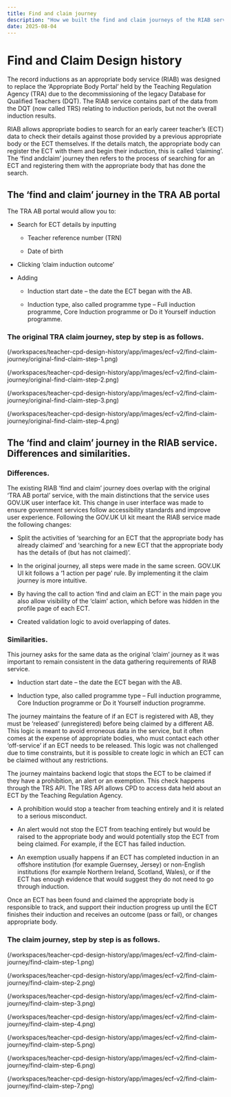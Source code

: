 ```yaml
---
title: Find and claim journey
description: "How we built the find and claim journeys of the RIAB service."
date: 2025-08-04
---
```





# Find and Claim Design history 

The record inductions as an appropriate body service (RIAB) was designed to replace the ‘Appropriate Body Portal’ held by the Teaching Regulation Agency (TRA) due to the decommissioning of the legacy Database for Qualified Teachers (DQT). The RIAB service contains part of the data from the DQT (now called TRS) relating to induction periods, but not the overall induction results. 

RIAB allows appropriate bodies to search for an early career teacher’s (ECT) data to check their details against those provided by a previous appropriate body or the ECT themselves. If the details match, the appropriate body can register the ECT with them and begin their induction, this is called ‘claiming’. The ‘find andclaim’ journey then refers to the process of searching for an ECT and registering them with the appropriate body that has done the search.  

## The ‘find and claim’ journey in the TRA AB portal  

The TRA AB portal would allow you to:  

- Search for ECT details by inputting 

    - Teacher reference number (TRN) 

    - Date of birth  

- Clicking ‘claim induction outcome’ 

- Adding  

    - Induction start date – the date the ECT began with the AB.  

    - Induction type, also called programme type – Full induction programme, Core Induction programme or Do it Yourself induction programme.  

### The original TRA claim journey, step by step is as follows. 

(/workspaces/teacher-cpd-design-history/app/images/ecf-v2/find-claim-journey/original-find-claim-step-1.png)

(/workspaces/teacher-cpd-design-history/app/images/ecf-v2/find-claim-journey/original-find-claim-step-2.png)

(/workspaces/teacher-cpd-design-history/app/images/ecf-v2/find-claim-journey/original-find-claim-step-3.png)

(/workspaces/teacher-cpd-design-history/app/images/ecf-v2/find-claim-journey/original-find-claim-step-4.png)

## The ‘find and claim’ journey in the RIAB service. Differences and similarities. 


### Differences.  

The existing RIAB ‘find and claim’ journey does overlap with the original ‘TRA AB portal’ service, with the main distinctions that the service uses GOV.UK user interface kit. This change in user interface was made to ensure government services follow accessibility standards and improve user experience. Following the GOV.UK UI kit meant the RIAB service made the following changes:  

- Split the activities of ‘searching for an ECT that the appropriate body has already claimed’ and ‘searching for a new ECT that the appropriate body has the details of (but has not claimed)’.  

- In the original journey, all steps were made in the same screen. GOV.UK UI kit follows a ‘1 action per page’ rule. By implementing it the claim journey is more intuitive.  

- By having the call to action ‘find and claim an ECT’ in the main page you also allow visibility of the ‘claim’ action, which before was hidden in the profile page of each ECT.  

- Created validation logic to avoid overlapping of dates.  

### Similarities. 

This journey asks for the same data as the original ‘claim’ journey as it was important to remain consistent in the data gathering requirements of RIAB service. 

- Induction start date – the date the ECT began with the AB.  

- Induction type, also called programme type – Full induction programme, Core Induction programme or Do it Yourself induction programme. 

The journey maintains the feature of if an ECT is registered with AB, they must be ‘released’ (unregistered) before being claimed by a different AB. This logic is meant to avoid erroneous data in the service, but it often comes at the expense of appropriate bodies, who must contact each other ‘off-service’ if an ECT needs to be released. This logic was not challenged due to time constraints, but it is possible to create logic in which an ECT can be claimed without any restrictions.  

The journey maintains backend logic that stops the ECT to be claimed if they have a prohibition, an alert or an exemption. This check happens through the TRS API. The TRS API allows CPD to access data held about an ECT by the Teaching Regulation Agency.   

- A prohibition would stop a teacher from teaching entirely and it is related to a serious misconduct.  

- An alert would not stop the ECT from teaching entirely but would be raised to the appropriate body and would potentially stop the ECT from being claimed. For example, if the ECT has failed induction.  

- An exemption usually happens if an ECT has completed induction in an offshore institution (for example Guernsey, Jersey) or non-English institutions (for example Northern Ireland, Scotland, Wales), or if the ECT has enough evidence that would suggest they do not need to go through induction.  

Once an ECT has been found and claimed the appropriate body is responsible to track, and support their induction progress up until the ECT finishes their induction and receives an outcome (pass or fail), or changes appropriate body.  

### The claim journey, step by step is as follows. 

(/workspaces/teacher-cpd-design-history/app/images/ecf-v2/find-claim-journey/find-claim-step-1.png)

(/workspaces/teacher-cpd-design-history/app/images/ecf-v2/find-claim-journey/find-claim-step-2.png)

(/workspaces/teacher-cpd-design-history/app/images/ecf-v2/find-claim-journey/find-claim-step-3.png)

(/workspaces/teacher-cpd-design-history/app/images/ecf-v2/find-claim-journey/find-claim-step-4.png)

(/workspaces/teacher-cpd-design-history/app/images/ecf-v2/find-claim-journey/find-claim-step-5.png)

(/workspaces/teacher-cpd-design-history/app/images/ecf-v2/find-claim-journey/find-claim-step-6.png)

(/workspaces/teacher-cpd-design-history/app/images/ecf-v2/find-claim-journey/find-claim-step-7.png)


 

 

 

 

 

 

 